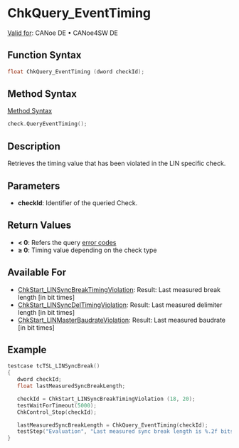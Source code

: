 # ChkQuery_EventTiming

[Valid for](../../../Shared/FeatureAvailability.md): CANoe DE • CANoe4SW DE

## Function Syntax

```c
float ChkQuery_EventTiming (dword checkId);
```

## Method Syntax

[Method Syntax](../../../Shared/CAPL/General/ClassesAndObjects.md)

```c
check.QueryEventTiming();
```

## Description

Retrieves the timing value that has been violated in the LIN specific check.

## Parameters

- **checkId**: Identifier of the queried Check.

## Return Values

- **\< 0**: Refers the query [error codes](../CAPLfunctionsTSLErrorCodes.md)
- **≥ 0**: Timing value depending on the check type

## Available For

- [ChkStart_LINSyncBreakTimingViolation](CAPLfunctionChkStartLinSyncBreakTimingViolation.md): Result: Last measured break length [in bit times]
- [ChkStart_LINSyncDelTimingViolation](CAPLfunctionChkStartLinSyncDelTimingViolation.md): Result: Last measured delimiter length [in bit times]
- [ChkStart_LINMasterBaudrateViolation](CAPLfunctionChkStartLinMasterBaudrateViolation.md): Result: Last measured baudrate [in bit times]

## Example

```c
testcase tcTSL_LINSyncBreak()
{
   dword checkId;
   float lastMeasuredSyncBreakLength;

   checkId = ChkStart_LINSyncBreakTimingViolation (18, 20);
   testWaitForTimeout(5000);
   ChkControl_Stop(checkId);

   lastMeasuredSyncBreakLength = ChkQuery_EventTiming(checkId);
   testStep("Evaluation", "Last measured sync break length is %.2f bits", lastMeasuredSyncBreakLength);
}
```
